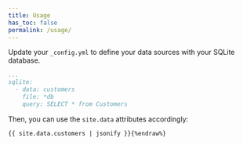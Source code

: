 ```yaml
---
title: Usage
has_toc: false
permalink: /usage/
---
```

Update your `_config.yml` to define your data sources with your SQLite database.

```yml
...
sqlite:
  - data: customers
    file: *db
    query: SELECT * from Customers
```

Then, you can use the `site.data` attributes accordingly:

```liquid{%raw%}
{{ site.data.customers | jsonify }}{%endraw%}
```